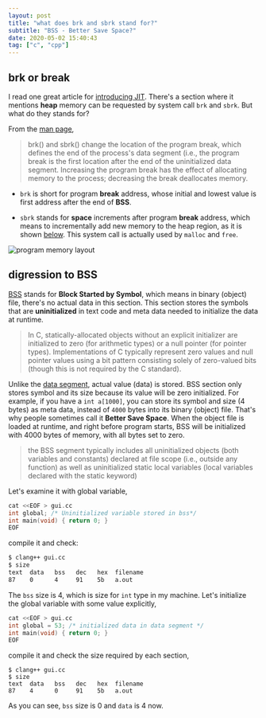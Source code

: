 ```yaml
---
layout: post
title: "what does brk and sbrk stand for?"
subtitle: "BSS - Better Save Space?"
date: 2020-05-02 15:40:43
tag: ["c", "cpp"]
---
```


## brk or break

I read one great article for [introducing JIT](https://eli.thegreenplace.net/2013/11/05/how-to-jit-an-introduction). There's a section where it mentions __heap__ memory can be requested by system call `brk` and `sbrk`. But what do they stands for?

From the [man page](https://linux.die.net/man/2/sbrk),

> brk() and sbrk() change the location of the program break, which defines the end of the process's data segment (i.e., the program break is the first location after the end of the uninitialized data segment. Increasing the program break has the effect of allocating memory to the process; decreasing the break deallocates memory.

* `brk` is short for program __break__ address, whose initial and lowest value is first address after the end of __BSS__.

* `sbrk` stands for __space__ increments after program __break__ address, which means to incrementally add new memory to the heap region, as it is shown [below][data-segment]. This system call is actually used by `malloc` and `free`.

![program memory layout](https://upload.wikimedia.org/wikipedia/commons/thumb/5/50/Program_memory_layout.pdf/page1-149px-Program_memory_layout.pdf.jpg)

## digression to BSS

[BSS][bss-segment] stands for __Block Started by Symbol__, which means in binary (object) file, there's no actual data in this section. This section stores the symbols that are __uninitialized__ in text code and meta data needed to initialize the data at runtime.

> In C, statically-allocated objects without an explicit initializer are initialized to zero (for arithmetic types) or a null pointer (for pointer types). Implementations of C typically represent zero values and null pointer values using a bit pattern consisting solely of zero-valued bits (though this is not required by the C standard).

Unlike the [data segment][data-segment], actual value (data) is stored. BSS section only stores symbol and its size because its value will be zero initialized. For example, if you have a `int a[1000]`, you can store its symbol and size (4 bytes) as meta data, instead of `4000` bytes into its binary (object) file. That's why people sometimes call it __Better Save Space__. When the object file is loaded at runtime, and right before program starts, BSS will be initialized with 4000 bytes of memory, with all bytes set to zero.

> the BSS segment typically includes all uninitialized objects (both variables and constants) declared at file scope (i.e., outside any function) as well as uninitialized static local variables (local variables declared with the static keyword)

Let's examine it with global variable,

```cpp
cat <<EOF > gui.cc
int global; /* Uninitialized variable stored in bss*/
int main(void) { return 0; }
EOF
```

compile it and check:

```bash
$ clang++ gui.cc
$ size
text  data   bss   dec   hex  filename
87    0      4     91    5b   a.out
```

The `bss` size is 4, which is size for `int` type in my machine. Let's initialize the global variable with some value explicitly,

```cpp
cat <<EOF > gui.cc
int global = 53; /* initialized data in data segment */
int main(void) { return 0; }
EOF
```

compile it and check the size required by each section,

```shell
$ clang++ gui.cc
$ size
text  data   bss   dec   hex  filename
87    4      0     91    5b   a.out
```

As you can see, `bss` size is 0 and `data` is 4 now.

[data-segment]: https://en.wikipedia.org/wiki/Data_segment
[bss-segment]: https://en.wikipedia.org/wiki/.bss
